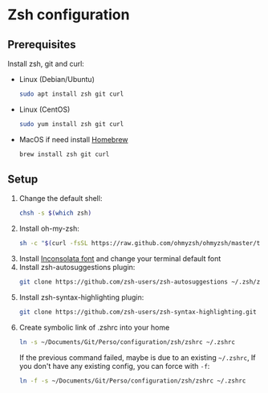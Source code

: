 # Zsh configuration

## Prerequisites

Install zsh, git and curl:
- Linux (Debian/Ubuntu)
    ```bash
    sudo apt install zsh git curl
    ```
- Linux (CentOS)
    ```bash
    sudo yum install zsh git curl
    ```
- MacOS
    if need install [Homebrew](https://brew.sh/)
    ```bash
    brew install zsh git curl
    ```

## Setup

1. Change the default shell:
    ```bash
    chsh -s $(which zsh)
    ```
2. Install oh-my-zsh:
    ```bash
    sh -c "$(curl -fsSL https://raw.github.com/ohmyzsh/ohmyzsh/master/tools/install.sh)"
    ```
3. Install [Inconsolata font](https://fonts.google.com/specimen/Inconsolata) and change your terminal default font
4. Install zsh-autosuggestions plugin:
    ```bash
    git clone https://github.com/zsh-users/zsh-autosuggestions ~/.zsh/zsh-autosuggestions
    ```
5. Install zsh-syntax-highlighting plugin:
    ```bash
    git clone https://github.com/zsh-users/zsh-syntax-highlighting.git ${ZSH_CUSTOM:-~/.oh-my-zsh/custom}/plugins/zsh-syntax-highlighting
    ```
6. Create symbolic link of .zshrc into your home
    ```bash
    ln -s ~/Documents/Git/Perso/configuration/zsh/zshrc ~/.zshrc
    ```
    If the previous command failed, maybe is due to an existing `~/.zshrc`, If you don't have any existing config, you can force with `-f`:
    ```bash
    ln -f -s ~/Documents/Git/Perso/configuration/zsh/zshrc ~/.zshrc
    ```